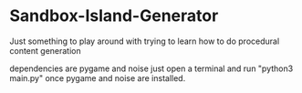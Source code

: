 # Sandbox-Island-Generator
Just something to play around with trying to learn how to do procedural content generation


dependencies are pygame and noise
just open a terminal and run "python3 main.py" once pygame and noise are installed.

